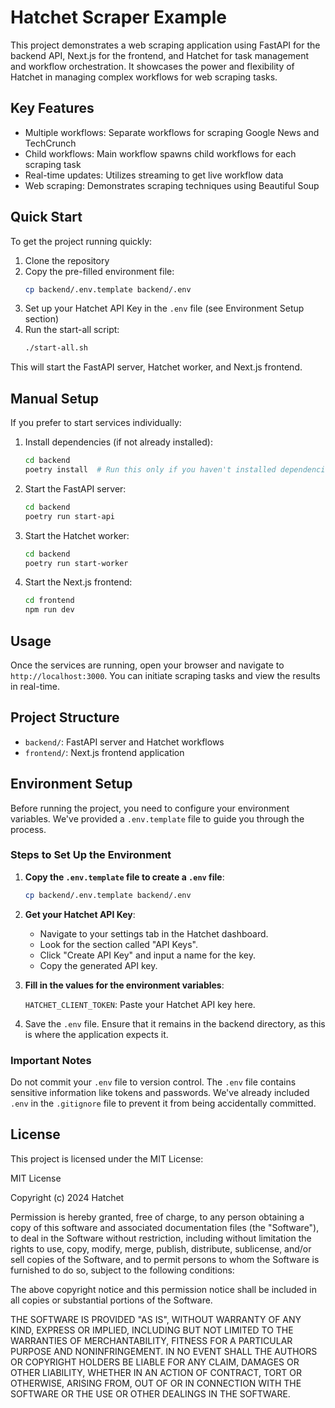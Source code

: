 # Hatchet Scraper Example

This project demonstrates a web scraping application using FastAPI for the backend API, Next.js for the frontend, and Hatchet for task management and workflow orchestration. It showcases the power and flexibility of Hatchet in managing complex workflows for web scraping tasks.

## Key Features

- Multiple workflows: Separate workflows for scraping Google News and TechCrunch
- Child workflows: Main workflow spawns child workflows for each scraping task
- Real-time updates: Utilizes streaming to get live workflow data
- Web scraping: Demonstrates scraping techniques using Beautiful Soup

## Quick Start

To get the project running quickly:

1. Clone the repository
2. Copy the pre-filled environment file:
   ```bash
   cp backend/.env.template backend/.env
   ```
3. Set up your Hatchet API Key in the `.env` file (see Environment Setup section)
4. Run the start-all script:
   ```bash
   ./start-all.sh
   ```

This will start the FastAPI server, Hatchet worker, and Next.js frontend.

## Manual Setup

If you prefer to start services individually:

1. Install dependencies (if not already installed):
   ```bash
   cd backend
   poetry install  # Run this only if you haven't installed dependencies yet
   ```

2. Start the FastAPI server:
   ```bash
   cd backend
   poetry run start-api
   ```

3. Start the Hatchet worker:
   ```bash
   cd backend
   poetry run start-worker
   ```

4. Start the Next.js frontend:
   ```bash
   cd frontend
   npm run dev
   ```

## Usage

Once the services are running, open your browser and navigate to `http://localhost:3000`. You can initiate scraping tasks and view the results in real-time.

## Project Structure

- `backend/`: FastAPI server and Hatchet workflows
- `frontend/`: Next.js frontend application


## Environment Setup

Before running the project, you need to configure your environment variables. We've provided a `.env.template` file to guide you through the process.

### Steps to Set Up the Environment

1. **Copy the `.env.template` file to create a `.env` file**:

   ```bash
   cp backend/.env.template backend/.env
   ```

2. **Get your Hatchet API Key**:
   - Navigate to your settings tab in the Hatchet dashboard.
   - Look for the section called "API Keys".
   - Click "Create API Key" and input a name for the key.
   - Copy the generated API key.

3. **Fill in the values for the environment variables**:

   `HATCHET_CLIENT_TOKEN`: Paste your Hatchet API key here.

4. Save the `.env` file. Ensure that it remains in the backend directory, as this is where the application expects it.

### Important Notes

Do not commit your `.env` file to version control. The `.env` file contains sensitive information like tokens and passwords. We've already included `.env` in the `.gitignore` file to prevent it from being accidentally committed.

## License

This project is licensed under the MIT License:

MIT License

Copyright (c) 2024 Hatchet

Permission is hereby granted, free of charge, to any person obtaining a copy
of this software and associated documentation files (the "Software"), to deal
in the Software without restriction, including without limitation the rights
to use, copy, modify, merge, publish, distribute, sublicense, and/or sell
copies of the Software, and to permit persons to whom the Software is
furnished to do so, subject to the following conditions:

The above copyright notice and this permission notice shall be included in all
copies or substantial portions of the Software.

THE SOFTWARE IS PROVIDED "AS IS", WITHOUT WARRANTY OF ANY KIND, EXPRESS OR
IMPLIED, INCLUDING BUT NOT LIMITED TO THE WARRANTIES OF MERCHANTABILITY,
FITNESS FOR A PARTICULAR PURPOSE AND NONINFRINGEMENT. IN NO EVENT SHALL THE
AUTHORS OR COPYRIGHT HOLDERS BE LIABLE FOR ANY CLAIM, DAMAGES OR OTHER
LIABILITY, WHETHER IN AN ACTION OF CONTRACT, TORT OR OTHERWISE, ARISING FROM,
OUT OF OR IN CONNECTION WITH THE SOFTWARE OR THE USE OR OTHER DEALINGS IN THE
SOFTWARE.